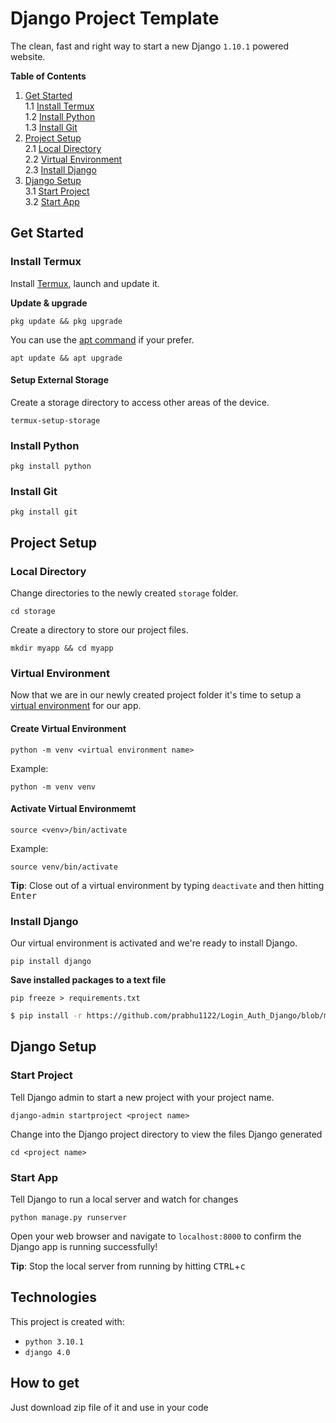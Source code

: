 # Django Project Template

The clean, fast and right way to start a new Django `1.10.1` powered website.

**Table of Contents**
1. [Get Started](#get-started)  
    1.1 [Install Termux](#install-termux)  
    1.2 [Install Python](#install-python)  
    1.3 [Install Git](#install-git)  
2. [Project Setup](#project-setup)  
    2.1 [Local Directory](#local-directory)  
    2.2 [Virtual Environment](#virtual-environment)  
    2.3 [Install Django](#install-django)  
3. [Django Setup](#django-setup)  
    3.1 [Start Project](#start-project)  
    3.2 [Start App](#start-app)  

## Get Started 
### Install Termux
Install [Termux](https://termux.com/), launch and update it.

**Update & upgrade**
```
pkg update && pkg upgrade
```
You can use the [apt command](https://en.wikipedia.org/wiki/APT_(Debian)) if your prefer. 
```
apt update && apt upgrade
```
#### Setup External Storage
Create a storage directory to access other areas of the device.
```
termux-setup-storage
```
### Install Python
```
pkg install python
```

### Install Git
```
pkg install git
```

## Project Setup

### Local Directory
Change directories to the newly created `storage` folder.
```
cd storage
```

Create a directory to store our project files.
```
mkdir myapp && cd myapp
```

### Virtual Environment
Now that we are in our newly created project folder it's time to setup a [virtual environment](https://docs.python.org/3/tutorial/venv.html) for our app.

#### Create Virtual Environment
```
python -m venv <virtual environment name>
```

Example:
```
python -m venv venv
```
#### Activate Virtual Environmemt

```
source <venv>/bin/activate
```

Example:
```
source venv/bin/activate
```

**Tip**: Close out of a virtual environment by typing `deactivate` and then hitting <kbd>Enter</kbd>

### Install Django
Our virtual environment is activated and we're ready to install Django.

```
pip install django
```

**Save installed packages to a text file**
```
pip freeze > requirements.txt
```
```bash
$ pip install -r https://github.com/prabhu1122/Login_Auth_Django/blob/main/requirements.txt
```

## Django Setup

### Start Project
Tell Django admin to start a new project with your project name.

```
django-admin startproject <project name>
```

Change into the Django project directory to view the files Django generated
```
cd <project name>
```
### Start App
Tell Django to run a local server and watch for changes
```
python manage.py runserver
```

Open your web browser and navigate to `localhost:8000` to confirm the Django app is running successfully!

**Tip**: Stop the local server from running by hitting <kbd>CTRL</kbd>+<kbd>c</kbd>

## Technologies
This project is created with:
* `python 3.10.1`
* `django 4.0`

## How to get
Just download zip file of it and use in your code









